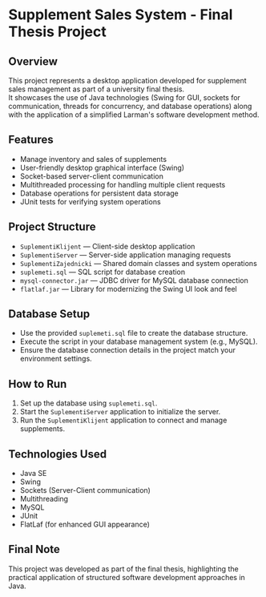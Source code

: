 # Supplement Sales System - Final Thesis Project

## Overview

This project represents a desktop application developed for supplement sales management as part of a university final thesis.  
It showcases the use of Java technologies (Swing for GUI, sockets for communication, threads for concurrency, and database operations) along with the application of a simplified Larman's software development method.

## Features

- Manage inventory and sales of supplements
- User-friendly desktop graphical interface (Swing)
- Socket-based server-client communication
- Multithreaded processing for handling multiple client requests
- Database operations for persistent data storage
- JUnit tests for verifying system operations

## Project Structure

- `SuplementiKlijent` — Client-side desktop application
- `SuplementiServer` — Server-side application managing requests
- `SuplementiZajednicki` — Shared domain classes and system operations
- `suplemeti.sql` — SQL script for database creation
- `mysql-connector.jar` — JDBC driver for MySQL database connection
- `flatlaf.jar` — Library for modernizing the Swing UI look and feel

## Database Setup

- Use the provided `suplemeti.sql` file to create the database structure.
- Execute the script in your database management system (e.g., MySQL).
- Ensure the database connection details in the project match your environment settings.

## How to Run

1. Set up the database using `suplemeti.sql`.
2. Start the `SuplementiServer` application to initialize the server.
3. Run the `SuplementiKlijent` application to connect and manage supplements.

## Technologies Used

- Java SE
- Swing
- Sockets (Server-Client communication)
- Multithreading
- MySQL
- JUnit
- FlatLaf (for enhanced GUI appearance)

## Final Note

This project was developed as part of the final thesis, highlighting the practical application of structured software development approaches in Java.

